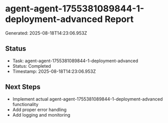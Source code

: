 # agent-agent-1755381089844-1-deployment-advanced Report

Generated: 2025-08-18T14:23:06.953Z

## Status
- Task: agent-agent-1755381089844-1-deployment-advanced
- Status: Completed
- Timestamp: 2025-08-18T14:23:06.953Z

## Next Steps
- Implement actual agent-agent-1755381089844-1-deployment-advanced functionality
- Add proper error handling
- Add logging and monitoring
